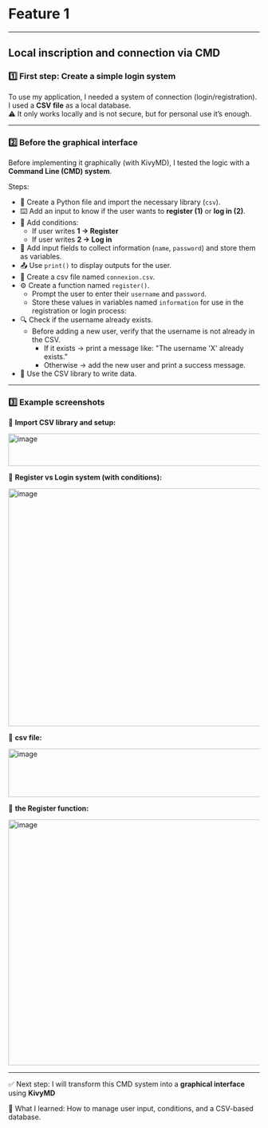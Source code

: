 # Feature 1

---

## Local inscription and connection via CMD

### 1️⃣ First step: Create a simple login system
To use my application, I needed a system of connection (login/registration).  
I used a **CSV file** as a local database.  
⚠️ It only works locally and is not secure, but for personal use it’s enough.

---

### 2️⃣ Before the graphical interface
Before implementing it graphically (with KivyMD), I tested the logic with a **Command Line (CMD) system**.

Steps:
- 📂 Create a Python file and import the necessary library (`csv`).
- ⌨️ Add an input to know if the user wants to **register (1)** or **log in (2)**.
- 🔄 Add conditions:  
  - If user writes **1 → Register**  
  - If user writes **2 → Log in**
- 📝 Add input fields to collect information (`name`, `password`) and store them as variables.
- 📤 Use `print()` to display outputs for the user.
- 📂 Create a csv file named `connexion.csv`.
- ⚙️ Create a function named `register()`.
  - Prompt the user to enter their `username` and `password`.
  - Store these values in variables named `information` for use in the registration or login process:
- 🔍 Check if the username already exists.
  - Before adding a new user, verify that the username is not already in the CSV.
    - If it exists → print a message like: "The username 'X' already exists."
    - Otherwise → add the new user and print a success message.
- 💾 Use the CSV library to write data.







---

### 3️⃣ Example screenshots

📌 **Import CSV library and setup:**

<img width="1247" height="65" alt="image" src="https://github.com/user-attachments/assets/088b1903-8daf-4ea8-8325-72578d2aca37" />

📌 **Register vs Login system (with conditions):**

<img width="1248" height="477" alt="image" src="https://github.com/user-attachments/assets/00c9716d-b9b7-4a5b-bc82-12f09ce832dd" />

📌 **csv file:**

<img width="1253" height="97" alt="image" src="https://github.com/user-attachments/assets/b53d16be-b5d0-48c7-9c2f-0ad9c437df1f" />

📌 **the Register function:**

<img width="1243" height="493" alt="image" src="https://github.com/user-attachments/assets/51e77313-b280-4916-ae17-c1d682e801d1" />


---

✅ Next step: I will transform this CMD system into a **graphical interface** using **KivyMD**

📘 What I learned: How to manage user input, conditions, and a CSV-based database.
